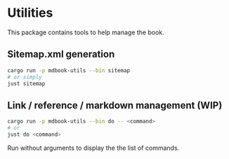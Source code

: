# Utilities

This package contains tools to help manage the book.

## Sitemap.xml generation

```bash
cargo run -p mdbook-utils --bin sitemap
# or simply
just sitemap
```

## Link / reference / markdown management (WIP)

```bash
cargo run -p mdbook-utils --bin do -- <command>
# or
just do <command>
```

Run without arguments to display the the list of commands.
